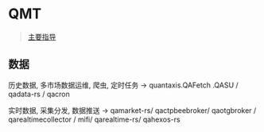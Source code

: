 # QMT

> [主要指导](https://github.com/yutiansut/yutiansut)
## 数据
历史数据, 多市场数据运维, 爬虫, 定时任务 -> quantaxis.QAFetch .QASU / qadata-rs / qacron

实时数据, 采集分发, 数据推送 -> qamarket-rs/ qactpbeebroker/ qaotgbroker / qarealtimecollector / mifi/ qarealtime-rs/ qahexos-rs
